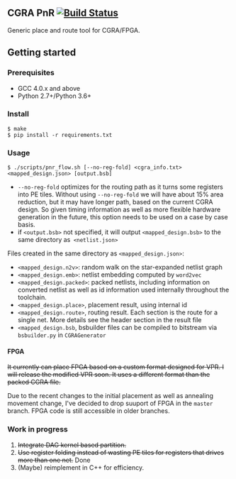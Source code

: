 CGRA PnR [![Build Status](https://travis-ci.org/Kuree/cgra_pnr.svg?branch=master)](https://travis-ci.org/Kuree/cgra_pnr)
---
Generic place and route tool for CGRA/FPGA.
## Getting started
### Prerequisites
+ GCC 4.0.x and above
+ Python 2.7+/Python 3.6+
### Install
```
$ make
$ pip install -r requirements.txt
```
### Usage
```
$ ./scripts/pnr_flow.sh [--no-reg-fold] <cgra_info.txt> <mapped_design.json> [output.bsb]
```
  - `--no-reg-fold` optimizes for the routing path as it turns some registers into PE tiles. Without using `--no-reg-fold` we will have about 15% area reduction, but it may have longer path, based on the current CGRA design. So given timing information as well as more flexible hardware generation in the future, this option needs to be used on a case by case basis.
  - if `<output.bsb>` not specified, it will output `<mapped_design.bsb>` to the same directory as` <netlist.json>`

Files created in the same directory as `<mapped_design.json>`:
+ `<mapped_design.n2v>`: random walk on the star-expanded netlist graph
+ `<mapped_design.emb>`: netlist embedding computed by `word2vec`
+ `<mapped_design.packed>`: packed netlists, including information on converted netlist as well as id information used internally throughout the toolchain.
+ `<mapped_design.place>`, placement result, using internal id
+ `<mapped_design.route>`, routing result. Each section is the route for a single net. More details see the header section in the result file
+ `<mapped_design.bsb`, bsbuilder files can be compiled to bitstream via `bsbuilder.py` in `CGRAGenerator`

#### FPGA
~~It currently can place FPGA based on a custom format designed for VPR. I will release the modified VPR soon. It uses a different format than the packed CGRA file.~~

Due to the recent changes to the initial placement as well as annealing movement change, I've decided to drop suuport of FPGA in the `master` branch. FPGA code is still accessible in older branches.

### Work in progress
1. ~~Integrate DAG kernel based partition.~~
2. ~~Use register folding instead of wasting PE tiles for registers that drives more than one net.~~ Done
3. (Maybe) reimplement in C++ for efficiency.
